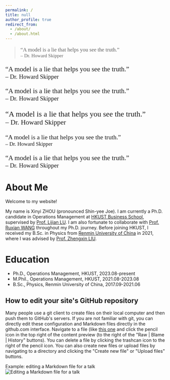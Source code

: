 ```yaml
---
permalink: /
title: null
author_profile: true
redirect_from: 
  - /about/
  - /about.html
---
```


<blockquote style="font-family: cursive; font-size: 1.2em; margin-top: 1em;">
  “A model is a lie that helps you see the truth.”<br>
  <span style="font-size: 0.9em;">– Dr. Howard Skipper</span>
</blockquote>

<p style="font-family: 'Brush Script MT', cursive; font-size: 1.5em;">
  “A model is a lie that helps you see the truth.”<br>
  <span style="font-size: 0.9em;">– Dr. Howard Skipper</span>
</p>

<link href="https://fonts.googleapis.com/css2?family=Dancing+Script&display=swap" rel="stylesheet">
<p style="font-family: 'Dancing Script', cursive; font-size: 1.5em;">
  “A model is a lie that helps you see the truth.”<br>
  <span style="font-size: 0.9em;">– Dr. Howard Skipper</span>
</p>

<link href="https://fonts.googleapis.com/css2?family=Great+Vibes&display=swap" rel="stylesheet">
<p style="font-family: 'Great Vibes', cursive; font-size: 1.7em;">
  “A model is a lie that helps you see the truth.”<br>
  <span style="font-size: 0.9em;">– Dr. Howard Skipper</span>
</p>

<link href="https://fonts.googleapis.com/css2?family=Pacifico&display=swap" rel="stylesheet">
<p style="font-family: 'Pacifico', cursive; font-size: 1.4em;">
  “A model is a lie that helps you see the truth.”<br>
  <span style="font-size: 0.85em;">– Dr. Howard Skipper</span>
</p>

<link href="https://fonts.googleapis.com/css2?family=Satisfy&display=swap" rel="stylesheet">
<p style="font-family: 'Satisfy', cursive; font-size: 1.5em;">
  “A model is a lie that helps you see the truth.”<br>
  <span style="font-size: 0.9em;">– Dr. Howard Skipper</span>
</p>


About Me
======

Welcome to my website!

My name is Xinyi ZHOU (pronounced Shin-yee Joe). I am currently a Ph.D. candidate in Operations Management at [HKUST Business School](https://bm.hkust.edu.hk/), supervised by [Prof. Lijian LU](https://lijianlu.people.ust.hk/). I am also fortunate to collaborate with [Prof. Ruxian WANG](https://sites.google.com/view/ruxianwang) throughout my Ph.D. journey.
Before joining HKUST, I received my B.Sc. in Physics from [Renmin University of China](https://www.ruc.edu.cn/) in 2021, where I was advised by [Prof. Zhengxin LIU](http://www.phys.ruc.edu.cn/info/1182/1541.htm).

Education
======
- Ph.D., Operations Management, HKUST, 2023.08-present
- M.Phil., Operations Management, HKUST, 2021.08-2023.08
- B.Sc., Physics, Renmin University of China, 2017.09-2021.06


How to edit your site's GitHub repository
------
Many people use a git client to create files on their local computer and then push them to GitHub's servers. If you are not familiar with git, you can directly edit these configuration and Markdown files directly in the github.com interface. Navigate to a file (like [this one](https://github.com/academicpages/academicpages.github.io/blob/master/_talks/2012-03-01-talk-1.md) and click the pencil icon in the top right of the content preview (to the right of the "Raw | Blame | History" buttons). You can delete a file by clicking the trashcan icon to the right of the pencil icon. You can also create new files or upload files by navigating to a directory and clicking the "Create new file" or "Upload files" buttons. 

Example: editing a Markdown file for a talk
![Editing a Markdown file for a talk](/images/editing-talk.png)
